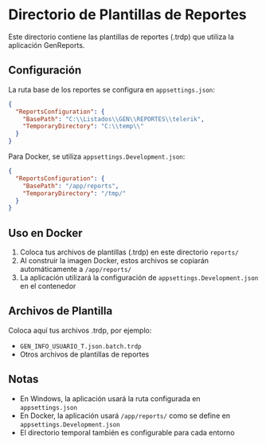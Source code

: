 # Directorio de Plantillas de Reportes

Este directorio contiene las plantillas de reportes (.trdp) que utiliza la aplicación GenReports.

## Configuración

La ruta base de los reportes se configura en `appsettings.json`:

```json
{
  "ReportsConfiguration": {
    "BasePath": "C:\\Listados\\GEN\\REPORTES\\telerik",
    "TemporaryDirectory": "C:\\temp\\"
  }
}
```

Para Docker, se utiliza `appsettings.Development.json`:

```json
{
  "ReportsConfiguration": {
    "BasePath": "/app/reports",
    "TemporaryDirectory": "/tmp/"
  }
}
```

## Uso en Docker

1. Coloca tus archivos de plantillas (.trdp) en este directorio `reports/`
2. Al construir la imagen Docker, estos archivos se copiarán automáticamente a `/app/reports/`
3. La aplicación utilizará la configuración de `appsettings.Development.json` en el contenedor

## Archivos de Plantilla

Coloca aquí tus archivos .trdp, por ejemplo:
- `GEN_INFO_USUARIO_T.json.batch.trdp`
- Otros archivos de plantillas de reportes

## Notas

- En Windows, la aplicación usará la ruta configurada en `appsettings.json`
- En Docker, la aplicación usará `/app/reports/` como se define en `appsettings.Development.json`
- El directorio temporal también es configurable para cada entorno